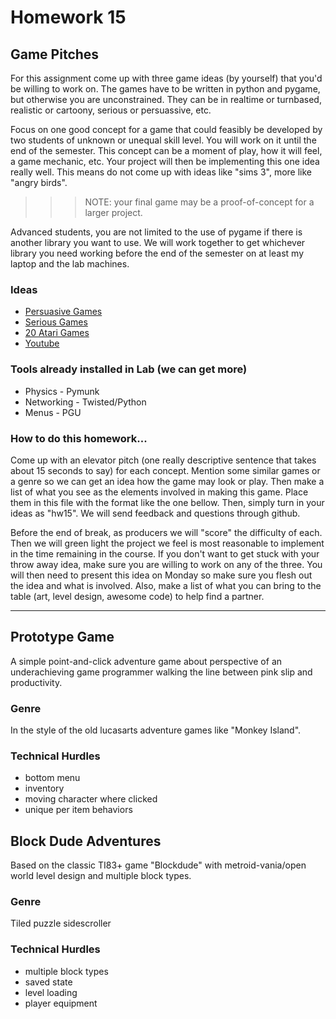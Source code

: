 Homework 15
==========================
Game Pitches
--------------------------

For this assignment come up with three game ideas (by yourself) that you'd be willing to work on.  The games have to be written in python and pygame, but otherwise you are unconstrained.  They can be in realtime or turnbased, realistic or cartoony, serious or persuassive, etc. 

Focus on one good concept for a game that could feasibly be developed by two students of unknown or unequal skill level.  You will work on it until the end of the semester. This concept can be a moment of play, how it will feel, a game mechanic, etc.  Your project will then be implementing this one idea really well.  This means do not come up with ideas like "sims 3", more like "angry birds". 

>>> NOTE: your final game may be a proof-of-concept for a larger project.

Advanced students, you are not limited to the use of pygame if there is another library you want to use. We will work together to get whichever library you need working before the end of the semester on at least my laptop and the lab machines.

### Ideas
 * [Persuasive Games](http://www.persuasivegames.com/)
 * [Serious Games](http://en.wikipedia.org/wiki/Serious_game)
 * [20 Atari Games](http://www.gamasutra.com/view/feature/3679/game_design_essentials_20_atari_.php?print=1)
 * [Youtube](http://www.youtube.com)

### Tools already installed in Lab (we can get more)
 * Physics - Pymunk
 * Networking - Twisted/Python
 * Menus - PGU


### How to do this homework...

Come up with an elevator pitch (one really descriptive sentence that takes about 15 seconds to say) for each concept.  Mention some similar games or a genre so we can get an idea how the game may look or play.  Then make a list of what you see as the elements involved in making this game.  Place them in this file with the format like the one bellow.  Then, simply turn in your ideas as "hw15".  We will send feedback and questions through github.

Before the end of break, as producers we will "score" the difficulty of each. Then we will green light the project we feel is most reasonable to implement in the time remaining in the course.  If you don't want to get stuck with your throw away idea, make sure you are willing to work on any of the three. You will then need to present this idea on Monday so make sure you flesh out the idea and what is involved.  Also, make a list of what you can bring to the table (art, level design, awesome code) to help find a partner.

----

## Prototype Game
A simple point-and-click adventure game about perspective of an underachieving game programmer walking the line between pink slip and productivity.

### Genre
In the style of the old lucasarts adventure games like "Monkey Island".

### Technical Hurdles
 * bottom menu
 * inventory
 * moving character where clicked
 * unique per item behaviors


## Block Dude Adventures
Based on the classic TI83+ game "Blockdude" with metroid-vania/open world level design and multiple block types.

### Genre
Tiled puzzle sidescroller

### Technical Hurdles
 * multiple block types
 * saved state
 * level loading
 * player equipment
